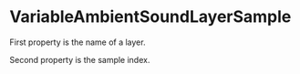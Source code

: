# VariableAmbientSoundLayerSample

First property is the name of a layer.

Second property is the sample index.

